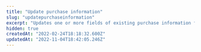 ```yaml
---
title: "Update purchase information"
slug: "updatepurchaseinformation"
excerpt: "Updates one or more fields of existing purchase information for a given client profile.\n\r\n\r> Learn more about the [Profile System](https://developers.vtex.com/vtex-rest-api/docs/profile-system) and its other API endpoints."
hidden: true
createdAt: "2022-02-24T18:18:32.600Z"
updatedAt: "2022-11-04T18:42:05.246Z"
---
```

